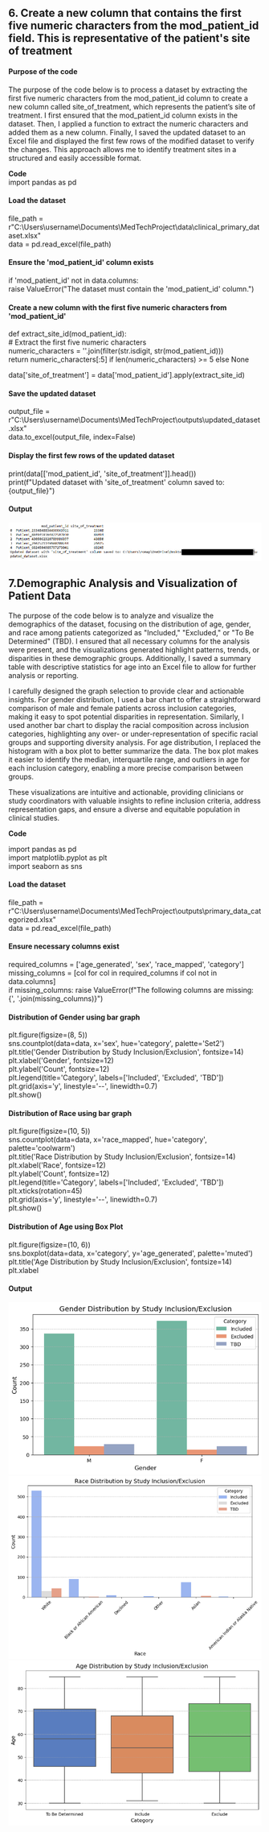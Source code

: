 ## 6. Create a new column that contains the first five numeric characters from the mod_patient_id field. This is representative of the patient's site of treatment
#### Purpose of the code
The purpose of the code below is to process a dataset by extracting the first five numeric characters from the mod_patient_id column to create a new column called site_of_treatment, which represents the patient’s site of treatment. I first ensured that the mod_patient_id column exists in the dataset. Then, I applied a function to extract the numeric characters and added them as a new column. Finally, I saved the updated dataset to an Excel file and displayed the first few rows of the modified dataset to verify the changes. This approach allows me to identify treatment sites in a structured and easily accessible format.

**Code**  
import pandas as pd

#### Load the dataset
file_path = r"C:\Users\username\Documents\MedTechProject\data\clinical_primary_dataset.xlsx"  
data = pd.read_excel(file_path)  

#### Ensure the 'mod_patient_id' column exists  
if 'mod_patient_id' not in data.columns:  
    raise ValueError("The dataset must contain the 'mod_patient_id' column.")  

#### Create a new column with the first five numeric characters from 'mod_patient_id'  
def extract_site_id(mod_patient_id):  
    # Extract the first five numeric characters  
    numeric_characters = ''.join(filter(str.isdigit, str(mod_patient_id)))  
    return numeric_characters[:5] if len(numeric_characters) >= 5 else None  

data['site_of_treatment'] = data['mod_patient_id'].apply(extract_site_id)  

#### Save the updated dataset  
output_file = r"C:\Users\username\Documents\MedTechProject\outputs\updated_dataset.xlsx"  
data.to_excel(output_file, index=False)  

#### Display the first few rows of the updated dataset  
print(data[['mod_patient_id', 'site_of_treatment']].head())  
print(f"Updated dataset with 'site_of_treatment' column saved to: {output_file}")  

#### Output
![python_step6](assets/img/python_step6.jpg)

## 7.Demographic Analysis and Visualization of Patient Data
The purpose of the code below is to analyze and visualize the demographics of the dataset, focusing on the distribution of age, gender, and race among patients categorized as "Included," "Excluded," or "To Be Determined" (TBD). I ensured that all necessary columns for the analysis were present, and the visualizations generated highlight patterns, trends, or disparities in these demographic groups. Additionally, I saved a summary table with descriptive statistics for age into an Excel file to allow for further analysis or reporting.

I carefully designed the graph selection to provide clear and actionable insights. For gender distribution, I used a bar chart to offer a straightforward comparison of male and female patients across inclusion categories, making it easy to spot potential disparities in representation. Similarly, I used another bar chart to display the racial composition across inclusion categories, highlighting any over- or under-representation of specific racial groups and supporting diversity analysis. For age distribution, I replaced the histogram with a box plot to better summarize the data. The box plot makes it easier to identify the median, interquartile range, and outliers in age for each inclusion category, enabling a more precise comparison between groups.

These visualizations are intuitive and actionable, providing clinicians or study coordinators with valuable insights to refine inclusion criteria, address representation gaps, and ensure a diverse and equitable population in clinical studies.

**Code**

import pandas as pd  
import matplotlib.pyplot as plt  
import seaborn as sns  

#### Load the dataset  
file_path = r"C:\Users\username\Documents\MedTechProject\outputs\primary_data_categorized.xlsx"  
data = pd.read_excel(file_path)  

#### Ensure necessary columns exist  
required_columns = ['age_generated', 'sex', 'race_mapped', 'category']  
missing_columns = [col for col in required_columns if col not in data.columns]  
if missing_columns:
    raise ValueError(f"The following columns are missing: {', '.join(missing_columns)}")  

#### Distribution of Gender using bar graph  
plt.figure(figsize=(8, 5))  
sns.countplot(data=data, x='sex', hue='category', palette='Set2')  
plt.title('Gender Distribution by Study Inclusion/Exclusion', fontsize=14)  
plt.xlabel('Gender', fontsize=12)  
plt.ylabel('Count', fontsize=12)  
plt.legend(title='Category', labels=['Included', 'Excluded', 'TBD'])  
plt.grid(axis='y', linestyle='--', linewidth=0.7)  
plt.show()  

#### Distribution of Race using bar graph  
plt.figure(figsize=(10, 5))  
sns.countplot(data=data, x='race_mapped', hue='category', palette='coolwarm')  
plt.title('Race Distribution by Study Inclusion/Exclusion', fontsize=14)  
plt.xlabel('Race', fontsize=12)  
plt.ylabel('Count', fontsize=12)  
plt.legend(title='Category', labels=['Included', 'Excluded', 'TBD'])  
plt.xticks(rotation=45)  
plt.grid(axis='y', linestyle='--', linewidth=0.7)  
plt.show()  

#### Distribution of Age using Box Plot  
plt.figure(figsize=(10, 6))  
sns.boxplot(data=data, x='category', y='age_generated', palette='muted')  
plt.title('Age Distribution by Study Inclusion/Exclusion', fontsize=14)  
plt.xlabel  

#### Output

![python_step7.1](assets/img/python_step7.1.png)
![python_step7.2](assets/img/python_step7.2.png)
![python_step7.3](assets/img/python_step7.3.png)
